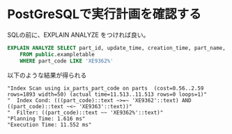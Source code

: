# PostGreSQLで実行計画を確認する

SQLの前に、EXPLAIN ANALYZE をつければ良い。

```sql
EXPLAIN ANALYZE SELECT part_id, update_time, creation_time, part_name, brand_id
	FROM public.exampletable
	WHERE part_code LIKE 'XE9362%'
```

以下のような結果が得られる

```
"Index Scan using ix_parts_part_code on parts  (cost=0.56..2.59 rows=1893 width=50) (actual time=11.513..11.513 rows=0 loops=1)"
"  Index Cond: (((part_code)::text ~>=~ 'XE9362'::text) AND ((part_code)::text ~<~ 'XE9363'::text))"
"  Filter: ((part_code)::text ~~ 'XE9362%'::text)"
"Planning Time: 1.616 ms"
"Execution Time: 11.552 ms"
```

